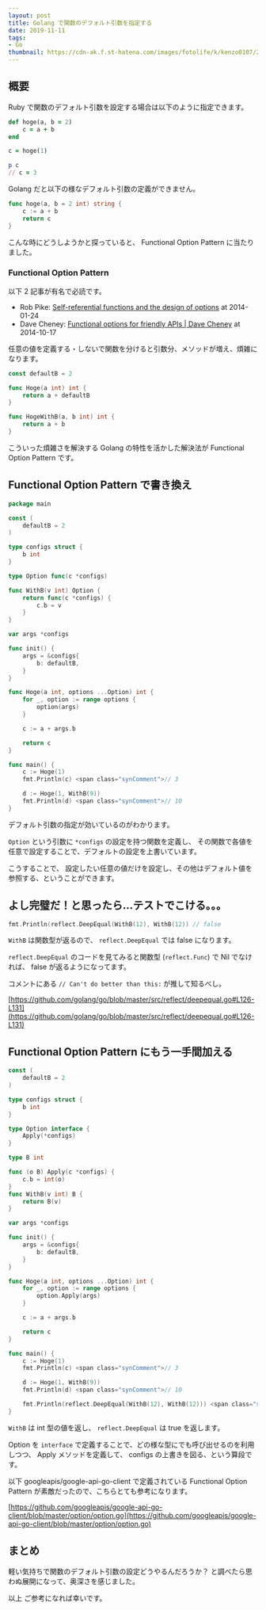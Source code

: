 ```yaml
---
layout: post
title: Golang で関数のデフォルト引数を指定する
date: 2019-11-11
tags:
- Go
thumbnail: https://cdn-ak.f.st-hatena.com/images/fotolife/k/kenzo0107/20191105/20191105183003.jpg
---
```


## 概要

Ruby で関数のデフォルト引数を設定する場合は以下のように指定できます。

```ruby
def hoge(a, b = 2)
    c = a + b
end

c = hoge(1)

p c
// c = 3
```


Golang だと以下の様なデフォルト引数の定義ができません。

<!-- more -->

```go
func hoge(a, b = 2 int) string {
    c := a + b
    return c
}
```


こんな時にどうしようかと探っていると、 Functional Option Pattern に当たりました。

### Functional Option Pattern

以下 2 記事が有名で必読です。


* Rob Pike: [Self-referential functions and the design of options](https://commandcenter.blogspot.com/2014/01/self-referential-functions-and-design.html) at 2014-01-24
* Dave Cheney: [Functional options for friendly APIs | Dave Cheney](https://dave.cheney.net/2014/10/17/functional-options-for-friendly-apis) at 2014-10-17


任意の値を定義する・しないで関数を分けると引数分、メソッドが増え、煩雑になります。

```go
const defaultB = 2

func Hoge(a int) int {
    return a + defaultB
}

func HogeWithB(a, b int) int {
    return a + b
}
```


こういった煩雑さを解決する Golang の特性を活かした解決法が Functional Option Pattern です。

## Functional Option Pattern で書き換え

```go
package main

const (
    defaultB = 2
)

type configs struct {
    b int
}

type Option func(c *configs)

func WithB(v int) Option {
    return func(c *configs) {
        c.b = v
    }
}

var args *configs

func init() {
    args = &configs{
        b: defaultB,
    }
}

func Hoge(a int, options ...Option) int {
    for _, option := range options {
        option(args)
    }

    c := a + args.b

    return c
}

func main() {
    c := Hoge(1)
    fmt.Println(c) <span class="synComment">// 3

    d := Hoge(1, WithB(9))
    fmt.Println(d) <span class="synComment">// 10
}
```


デフォルト引数の指定が効いているのがわかります。

`Option` という引数に `*configs` の設定を持つ関数を定義し、 その関数で各値を任意で設定することで、デフォルトの設定を上書いています。

こうすることで、 設定したい任意の値だけを設定し、その他はデフォルト値を参照する、ということができます。

## よし完璧だ！と思ったら...テストでこける。。。

```go
fmt.Println(reflect.DeepEqual(WithB(12), WithB(12)) // false
```


`WithB` は関数型が返るので、 `reflect.DeepEqual` では false になります。

`reflect.DeepEqual` のコードを見てみると関数型 (`reflect.Func`) で Nil でなければ、 false が返るようになってます。

コメントにある `// Can't do better than this:` が推して知るべし。

[https://github.com/golang/go/blob/master/src/reflect/deepequal.go#L126-L131](https://github.com/golang/go/blob/master/src/reflect/deepequal.go#L126-L131)


## Functional Option Pattern にもう一手間加える

```go
const (
    defaultB = 2
)

type configs struct {
    b int
}

type Option interface {
    Apply(*configs)
}

type B int

func (o B) Apply(c *configs) {
    c.b = int(o)
}
func WithB(v int) B {
    return B(v)
}

var args *configs

func init() {
    args = &configs{
        b: defaultB,
    }
}

func Hoge(a int, options ...Option) int {
    for _, option := range options {
        option.Apply(args)
    }

    c := a + args.b

    return c
}

func main() {
    c := Hoge(1)
    fmt.Println(c) <span class="synComment">// 3

    d := Hoge(1, WithB(9))
    fmt.Println(d) <span class="synComment">// 10

    fmt.Println(reflect.DeepEqual(WithB(12), WithB(12))) <span class="synComment">// true
}
```


`WithB` は int 型の値を返し、 `reflect.DeepEqual` は true を返します。

Option を `interface` で定義することで、どの様な型にでも呼び出せるのを利用しつつ、
Apply メソッドを定義して、 configs の上書きを図る、という算段です。

以下 googleapis/google-api-go-client で定義されている Functional Option Pattern が素敵だったので、こちらとても参考になります。

[https://github.com/googleapis/google-api-go-client/blob/master/option/option.go](https://github.com/googleapis/google-api-go-client/blob/master/option/option.go)

## まとめ

軽い気持ちで関数のデフォルト引数の設定どうやるんだろうか？
と調べたら思わぬ展開になって、奥深さを感じました。

以上
ご参考になれば幸いです。
